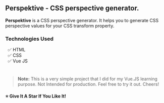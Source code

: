 ## Perspektive - CSS perspective generator.

**Perspektive** is a CSS perspective generator. It helps you to generate CSS perspective values for your CSS transform property.

### Technologies Used

&nbsp; ✅ HTML<br />
&nbsp; ✅ CSS<br />
&nbsp; ✅ Vue JS<br />

#

> **Note:** This is a very simple project that I did for my Vue.JS learning purpose. Not Intended for production. Feel free to try it out. Cheers!

#### ⭐ Give It A Star If You Like It!

#

###
